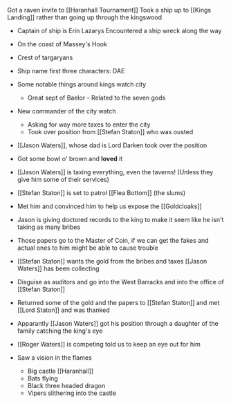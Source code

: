 Got a raven invite to [[Haranhall Tournament]]
Took a ship up to [[Kings Landing]] rather than going up through the kingswood
 - Captain of ship is Erin Lazarys
Encountered a ship wreck along the way
 - On the coast of Massey's Hook
 - Crest of targaryans
 - Ship name first three characters: DAE
 - Some notable things around kings watch city
	 - Great sept of Baelor - Related to the seven gods
 - New commander of the city watch
	 - Asking for way more taxes to enter the city
	 - Took over position from [[Stefan Staton]] who was ousted
 - [[Jason Waters]], whose dad is Lord Darken took over the position
 - Got some bowl o' brown and **loved** it
 - [[Jason Waters]] is taxing everything, even the taverns! (Unless they give him some of their services)
 - [[Stefan Staton]] is set to patrol [[Flea Bottom]] (the slums)
 - Met him and convinced him to help us expose the [[Goldcloaks]]
 - Jason is giving doctored records to the king to make it seem like he isn't taking as many bribes
 - Those papers go to the Master of Coin, if we can get the fakes and actual ones to him might be able to cause trouble
 - [[Stefan Staton]] wants the gold from the bribes and taxes [[Jason Waters]] has been collecting
 - Disguise as auditors and go into the West Barracks and into the office of [[Stefan Staton]]
 - Returned some of the gold and the papers to [[Stefan Staton]] and met [[Lord Staton]] and was thanked
 - Apparantly [[Jason Waters]] got his position through a daughter of the family catching the king's eye
 - [[Roger Waters]] is competing told us to keep an eye out for him

 - Saw a vision in the flames
	 - Big castle [[Haranhall]]
	 - Bats flying
	 - Black three headed dragon
	 - Vipers slithering into the castle